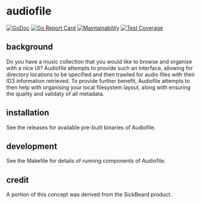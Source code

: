 # audiofile

[![GoDoc](https://godoc.org/github.com/cloudcloud/audiofile?status.svg)](https://godoc.org/github.com/cloudcloud/audiofile)
[![Go Report Card](https://goreportcard.com/badge/github.com/cloudcloud/audiofile)](https://goreportcard.com/report/github.com/cloudcloud/audiofile)
[![Maintainability](https://api.codeclimate.com/v1/badges/0b085055a32c5b7783b0/maintainability)](https://codeclimate.com/github/cloudcloud/audiofile/maintainability)
[![Test Coverage](https://api.codeclimate.com/v1/badges/0b085055a32c5b7783b0/test_coverage)](https://codeclimate.com/github/cloudcloud/audiofile/test_coverage)

## background

Do you have a music collection that you would like to browse and organise with a nice UI? Audiofile attempts to provide such an interface, allowing for directory locations to be specified and then trawled for audio files with their ID3 information retrieved. To provide further benefit, Audiofile attempts to then help with organising your local filesystem layout, along with ensuring the quality and validaty of all metadata.

## installation

See the releases for available pre-built binaries of Audiofile.

## development

See the Makefile for details of running components of Audiofile.

## credit

A portion of this concept was derived from the SickBeard product.


